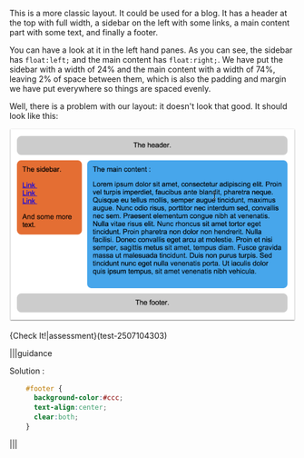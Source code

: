 This is a more classic layout. It could be used for a blog. It has a header at the top with full width, a sidebar on the left with some links, a main content part with some text, and finally a footer.

You can have a look at it in the left hand panes. As you can see, the sidebar has `float:left;` and the main content has `float:right;`. We have put the sidebar with a width of 24% and the main content with a width of 74%, leaving 2% of space between them, which is also the padding and margin we have put everywhere so things are spaced evenly.

Well, there is a problem with our layout: it doesn't look that good. It should look like this:

![](.guides/img/good-layout.png)

{Check It!|assessment}(test-2507104303)

|||guidance

Solution :

```css
    #footer {
      background-color:#ccc;
      text-align:center;
      clear:both;
    }
```

|||